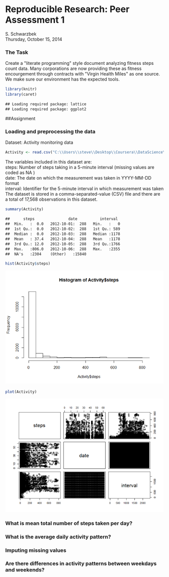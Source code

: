 # Reproducible Research: Peer Assessment 1
S. Schwarzbek  
Thursday, October 15, 2014  
### The Task
Create a "literate programming" style document analyzing fitness steps count data. Many corporations are now providing these as fitness encourgement through contracts with "Virgin Health Miles" as one source.  
We make sure our environment has the expected tools.


```r
library(knitr)
library(caret)
```

```
## Loading required package: lattice
## Loading required package: ggplot2
```



##Assignment

### Loading and preprocessing the data
Dataset: Activity monitoring data

```r
Activity <- read.csv("C:\\Users\\steve\\Desktop\\Coursera\\DataScience\\Reproducible\\activity.csv")
```
The variables included in this dataset are:  
steps: Number of steps taking in a 5-minute interval (missing values are coded as NA )  
date: The date on which the measurement was taken in YYYY-MM-DD format  
interval: Identifier for the 5-minute interval in which measurement was taken  
The dataset is stored in a comma-separated-value (CSV) file and there are a total of 17,568 observations in this dataset.

```r
summary(Activity)
```

```
##      steps               date          interval   
##  Min.   :  0.0   2012-10-01:  288   Min.   :   0  
##  1st Qu.:  0.0   2012-10-02:  288   1st Qu.: 589  
##  Median :  0.0   2012-10-03:  288   Median :1178  
##  Mean   : 37.4   2012-10-04:  288   Mean   :1178  
##  3rd Qu.: 12.0   2012-10-05:  288   3rd Qu.:1766  
##  Max.   :806.0   2012-10-06:  288   Max.   :2355  
##  NA's   :2304    (Other)   :15840
```

```r
hist(Activity$steps)
```

![plot of chunk unnamed-chunk-3](./PA1_template_files/figure-html/unnamed-chunk-31.png) 

```r
plot(Activity)
```

![plot of chunk unnamed-chunk-3](./PA1_template_files/figure-html/unnamed-chunk-32.png) 

### What is mean total number of steps taken per day?



### What is the average daily activity pattern?



### Imputing missing values



### Are there differences in activity patterns between weekdays and weekends?
